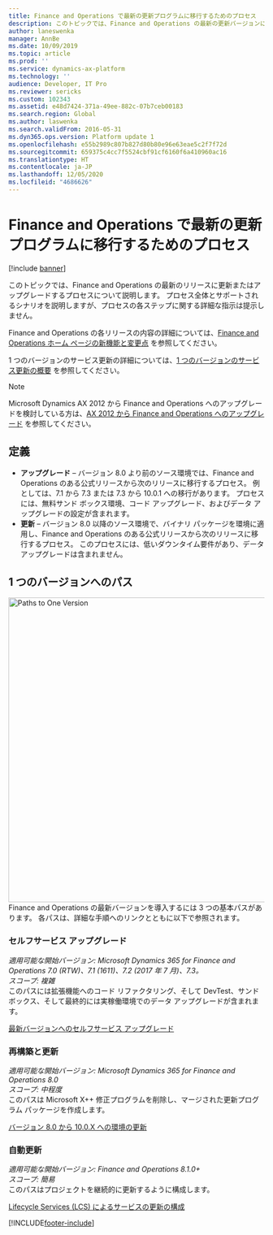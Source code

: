 ```yaml
---
title: Finance and Operations で最新の更新プログラムに移行するためのプロセス
description: このトピックでは、Finance and Operations の最新の更新バージョンに移行するプロセスについて説明します。
author: laneswenka
manager: AnnBe
ms.date: 10/09/2019
ms.topic: article
ms.prod: ''
ms.service: dynamics-ax-platform
ms.technology: ''
audience: Developer, IT Pro
ms.reviewer: sericks
ms.custom: 102343
ms.assetid: e48d7424-371a-49ee-882c-07b7ceb00183
ms.search.region: Global
ms.author: laswenka
ms.search.validFrom: 2016-05-31
ms.dyn365.ops.version: Platform update 1
ms.openlocfilehash: e55b2989c807b827d80b80e96e63eae5c2f7f72d
ms.sourcegitcommit: 659375c4cc7f5524cbf91cf6160f6a410960ac16
ms.translationtype: HT
ms.contentlocale: ja-JP
ms.lasthandoff: 12/05/2020
ms.locfileid: "4686626"
---
```

# <a name="process-for-moving-to-the-latest-update-of-finance-and-operations"></a>Finance and Operations で最新の更新プログラムに移行するためのプロセス

[!include [banner](../includes/banner.md)]

このトピックでは、Finance and Operations の最新のリリースに更新またはアップグレードするプロセスについて説明します。 プロセス全体とサポートされるシナリオを説明しますが、プロセスの各ステップに関する詳細な指示は提示しません。

Finance and Operations の各リリースの内容の詳細については、[Finance and Operations ホーム ページの新機能と変更点](../../fin-ops/get-started/whats-new-changed.md) を参照してください。

1 つのバージョンのサービス更新の詳細については、[1 つのバージョンのサービス更新の概要](../lifecycle-services/oneversion-overview.md) を参照してください。

> [!Note]
> Microsoft Dynamics AX 2012 から Finance and Operations へのアップグレードを検討している方は、[AX 2012 から Finance and Operations へのアップグレード](upgrade-overview-2012.md) を参照してください。

## <a name="definitions"></a>定義

- **アップグレード** – バージョン 8.0 より前のソース環境では、Finance and Operations のある公式リリースから次のリリースに移行するプロセス。 例としては、7.1 から 7.3 または 7.3 から 10.0.1 への移行があります。 プロセスには、無料サンド ボックス環境、コード アップグレード、およびデータ アップグレードの設定が含まれます。
- **更新** – バージョン 8.0 以降のソース環境で、バイナリ パッケージを環境に適用し、Finance and Operations のある公式リリースから次のリリースに移行するプロセス。 このプロセスには、低いダウンタイム要件があり、データ アップグレードは含まれません。

## <a name="paths-to-one-version"></a>1 つのバージョンへのパス
<img src="../migration-upgrade/media/OneVersion_Paths.png" width="600px" alt="Paths to One Version" />
Finance and Operations の最新バージョンを導入するには 3 つの基本パスがあります。  各パスは、詳細な手順へのリンクとともに以下で参照されます。

### <a name="self-service-upgrade"></a>セルフサービス アップグレード
*適用可能な開始バージョン: Microsoft Dynamics 365 for Finance and Operations 7.0 (RTW)、7.1 (1611)、7.2 (2017 年 7 月)、7.3。*<br/>
*スコープ: 複雑*<br/>
このパスには拡張機能へのコード リファクタリング、そして DevTest、サンドボックス、そして最終的には実稼働環境でのデータ アップグレードが含まれます。 

[最新バージョンへのセルフサービス アップグレード](../migration-upgrade/self-service-upgrade.md)

### <a name="rebuild-and-update"></a>再構築と更新
*適用可能な開始バージョン: Microsoft Dynamics 365 for Finance and Operations 8.0*<br/>
*スコープ: 中程度*<br/>
このパスは Microsoft X++ 修正プログラムを削除し、マージされた更新プログラム パッケージを作成します。

[バージョン 8.0 から 10.0.X への環境の更新](../migration-upgrade/appupdate-80-81.md)

### <a name="automatic-update"></a>自動更新
*適用可能な開始バージョン: Finance and Operations 8.1.0+*<br/>
*スコープ: 簡易*<br/>
このパスはプロジェクトを継続的に更新するように構成します。

[Lifecycle Services (LCS) によるサービスの更新の構成](../lifecycle-services/configure-service-updates.md)



[!INCLUDE[footer-include](../../../includes/footer-banner.md)]